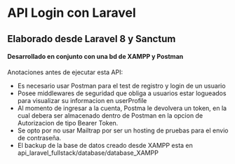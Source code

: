 # API Login con Laravel
## Elaborado desde Laravel 8 y Sanctum
#### Desarrollado en conjunto con una bd de XAMPP y Postman

Anotaciones antes de ejecutar esta API:
- Es necesario usar Postman para el test de registro y login de un usuario
- Posee middlewares de seguridad que obliga a usuarios estar logueados para visualizar su informacion en userProfile
- Al momento de ingresar a la cuenta, Postma le devolvera un token, en la cual debera ser almacenado dentro de Postman en la opcion de Autorizacion de tipo Bearer Token.
- Se opto por no usar Mailtrap por ser un hosting de pruebas para el envio de contraseña.
- El backup de la base de datos creado desde XAMPP esta en api_laravel_fullstack/database/database_XAMPP